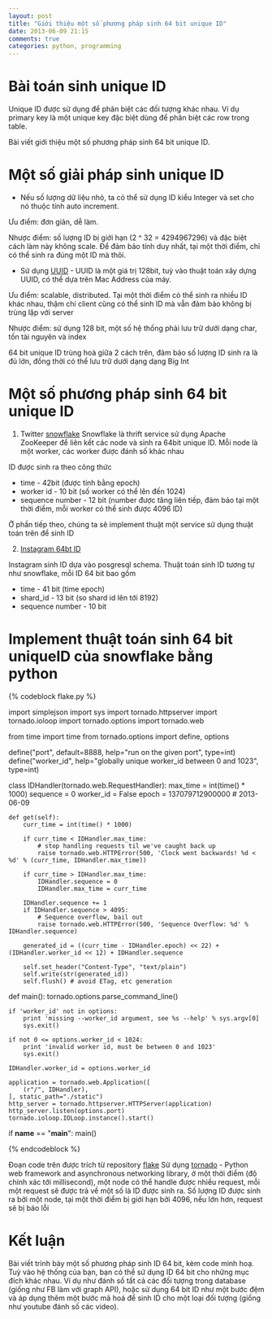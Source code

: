 ```yaml
---
layout: post
title: "Giới thiệu một số phương pháp sinh 64 bit unique ID"
date: 2013-06-09 21:15
comments: true
categories: python, programming
---
```


# Bài toán sinh unique ID
Unique ID được sử dụng để phân biệt các đối tượng khác nhau.
Ví dụ primary key là một unique key đặc biệt dùng để phân biệt các row trong table.

Bài viết giới thiệu một số phương pháp sinh 64 bit unique ID.

# Một số giải pháp sinh unique ID

 + Nếu số lượng dữ liệu nhỏ, ta có thể sử dụng ID kiểu Integer và set cho nó thuộc tính auto increment.

 Ưu điểm: đơn giản, dễ làm.

 Nhược điểm: số lượng ID bị giới hạn (2 ^ 32 = 4294967296) và đặc biệt cách làm này không scale. Để đảm bảo tính duy nhất, tại một thời điểm, chỉ có thể sinh ra đúng một ID mà thôi.

 + Sử dụng [UUID](http://en.wikipedia.org/wiki/Uuid) - UUID là một giá trị 128bit, tuỳ vào thuật toán xây dựng UUID, có thể dựa trên Mac Address của máy.

 Ưu điểm: scalable, distributed. Tại một thời điểm có thể sinh ra nhiều ID khác nhau, thậm chí client cũng có thể sinh ID mà vẫn đảm bảo không bị trùng lặp với server

 Nhược điểm: sử dụng 128 bit, một số hệ thống phải lưu trữ dưới dạng char, tốn tài nguyên và index

 64 bit unique ID trùng hoà giữa 2 cách trên, đảm bảo số lượng ID sinh ra là đủ lớn, đồng thời có thể lưu trữ dưới dạng dạng Big Int

# Một số phương pháp sinh 64 bit unique ID

1. Twitter [snowflake](https://github.com/twitter/snowflake/)
 Snowflake là thrift service sử dụng Apache ZooKeeper để liên kết các node và sinh ra 64bit unique ID.
 Mỗi node là một worker, các worker được đánh số khác nhau

 ID được sinh ra theo công thức

   * time - 42bit (được tính bằng epoch)
   * worker id - 10 bit (số worker có thể lên đến 1024)
   * sequence number - 12 bit (number được tăng liên tiếp, đảm bảo tại một thời điểm, mỗi worker có thể sinh được 4096 ID)

 Ở phần tiếp theo, chúng ta sẽ implement thuật một service sử dụng thuật toán trên để sinh ID

2. [Instagram 64bt ID](http://instagram-engineering.tumblr.com/post/10853187575/sharding-ids-at-instagram)

 Instagram sinh ID dựa vào posgresql schema. Thuật toán sinh ID tương tự như snowflake, mỗi ID 64 bit bao gồm

   * time - 41 bit (time epoch)
   * shard_id - 13 bit (so shard id lên tới 8192)
   * sequence number - 10 bit

# Implement thuật toán sinh 64 bit uniqueID của snowflake bằng python

{% codeblock flake.py %}

import simplejson
import sys
import tornado.httpserver
import tornado.ioloop
import tornado.options
import tornado.web

from time import time
from tornado.options import define, options

define("port", default=8888, help="run on the given port", type=int)
define("worker_id", help="globally unique worker_id between 0 and 1023", type=int)


class IDHandler(tornado.web.RequestHandler):
    max_time = int(time() * 1000)
    sequence = 0
    worker_id = False
    epoch = 137079712900000 # 2013-06-09

    def get(self):
        curr_time = int(time() * 1000)

        if curr_time < IDHandler.max_time:
            # stop handling requests til we've caught back up
            raise tornado.web.HTTPError(500, 'Clock went backwards! %d < %d' % (curr_time, IDHandler.max_time))

        if curr_time > IDHandler.max_time:
            IDHandler.sequence = 0
            IDHandler.max_time = curr_time

        IDHandler.sequence += 1
        if IDHandler.sequence > 4095:
            # Sequence overflow, bail out
            raise tornado.web.HTTPError(500, 'Sequence Overflow: %d' % IDHandler.sequence)

        generated_id = ((curr_time - IDHandler.epoch) << 22) + (IDHandler.worker_id << 12) + IDHandler.sequence

        self.set_header("Content-Type", "text/plain")
        self.write(str(generated_id))
        self.flush() # avoid ETag, etc generation


def main():
    tornado.options.parse_command_line()

    if 'worker_id' not in options:
        print 'missing --worker_id argument, see %s --help' % sys.argv[0]
        sys.exit()

    if not 0 <= options.worker_id < 1024:
        print 'invalid worker id, must be between 0 and 1023'
        sys.exit()

    IDHandler.worker_id = options.worker_id

    application = tornado.web.Application([
        (r"/", IDHandler),
    ], static_path="./static")
    http_server = tornado.httpserver.HTTPServer(application)
    http_server.listen(options.port)
    tornado.ioloop.IOLoop.instance().start()


if __name__ == "__main__":
    main()

{% endcodeblock %}

Đoạn code trên được trích từ repository [flake](https://github.com/formspring/flake/blob/master/flake.py)
Sử dụng [tornado](http://www.tornadoweb.org/en/stable/) - Python web framework and asynchronous networking library, ở một thời điểm (độ chính xác tới millisecond), một node có thể handle được nhiều request, mỗi một request sẽ được trả về một số là ID được sinh ra. Số lượng ID được sinh ra bởi một node, tại một thời điểm bị giới hạn bởi 4096, nếu lớn hơn, request sẽ bị báo lỗi

# Kết luận

Bài viết trình bày một số phương pháp sinh ID 64 bit, kèm code minh hoạ. Tuỳ vào hệ thống của bạn, bạn có thể sử dụng ID 64 bit cho những mục đích khác nhau. Ví dụ như đánh số tất cả các đối tượng trong database (giống như FB làm với graph API), hoặc sử dụng 64 bit ID như một bước đệm và áp dụng thêm một bước mã hoá để sinh ID cho một loại đối tượng (giống như youtube đánh số các video).
